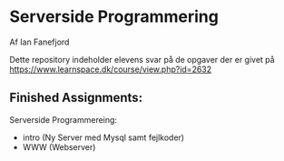 # Serverside Programmering
Af Ian Fanefjord

Dette repository indeholder elevens svar på de opgaver der er givet på https://www.learnspace.dk/course/view.php?id=2632

Finished Assignments:
---------------------

Serverside Programmereing:
- intro (Ny Server med Mysql samt fejlkoder)
- WWW (Webserver)